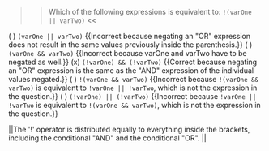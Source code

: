 >>Which of the following expressions is equivalent to:
<code>!(varOne || varTwo)</code> <<

( ) <code>(varOne || varTwo)</code> {{Incorrect because negating an "OR" expression does not result in the same values previously inside the parenthesis.}}
( ) <code>(varOne &amp;&amp; varTwo)</code> {{Incorrect because varOne and varTwo have to be negated as well.}}
(x) <code>(!varOne) &amp;&amp; (!varTwo)</code> {{Correct because negating an "OR" expression is the same as the "AND" expression of the individual values negated.}}
( ) <code>!(varOne &amp;&amp; varTwo)</code> {{Incorrect because <code>!(varOne &amp;&amp; varTwo)</code> is equivalent to <code>!varOne || !varTwo</code>, which is not the expression in the question.}}
( ) <code>(!varOne) || (!varTwo)</code> {{Incorrect because <code>!varOne || !varTwo</code> is equivalent to <code>!(varOne &amp;&amp; varTwo)</code>, which is not the expression in the question.}}

||The '!' operator is distributed equally to everything inside the brackets, including the conditional "AND" and the conditional "OR". ||
